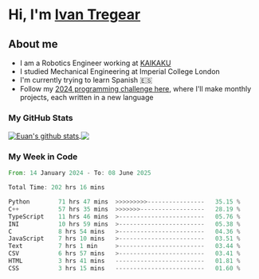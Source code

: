 # Hi, I'm [Ivan Tregear](https://www.linkedin.com/in/ivantregear/)

## About me

* I am a Robotics Engineer working at [KAIKAKU](https://github.com/KAIKAKU-AI)
* I studied Mechanical Engineering at Imperial College London
* I'm currently trying to learn Spanish :es:
* Follow my [2024 programming challenge here](https://github.com/ITregear?tab=repositories), where I'll make monthly projects, each written in a new language


### My GitHub Stats

<a href="#my-github-stats">
  <img align="center" src="https://github-readme-stats.vercel.app/api?username=itregear&count_private=true&show_icons=true&include_all_commits=true&theme=material-palenight" alt="Euan's github stats" />
</a>

<a href="#my-github-stats">
  <img align="center" src="https://github-readme-stats.vercel.app/api/top-langs/?username=itregear&layout=compact&theme=material-palenight" />
</a>

### My Week in Code
<!--START_SECTION:waka-->

```rust
From: 14 January 2024 - To: 08 June 2025

Total Time: 202 hrs 16 mins

Python        71 hrs 47 mins  >>>>>>>>>----------------   35.15 %
C++           57 hrs 35 mins  >>>>>>>------------------   28.19 %
TypeScript    11 hrs 46 mins  >------------------------   05.76 %
INI           10 hrs 59 mins  >------------------------   05.38 %
C             8 hrs 54 mins   >------------------------   04.36 %
JavaScript    7 hrs 10 mins   >------------------------   03.51 %
Text          7 hrs 1 min     >------------------------   03.44 %
CSV           6 hrs 57 mins   >------------------------   03.41 %
HTML          3 hrs 41 mins   -------------------------   01.81 %
CSS           3 hrs 15 mins   -------------------------   01.60 %
```

<!--END_SECTION:waka-->
